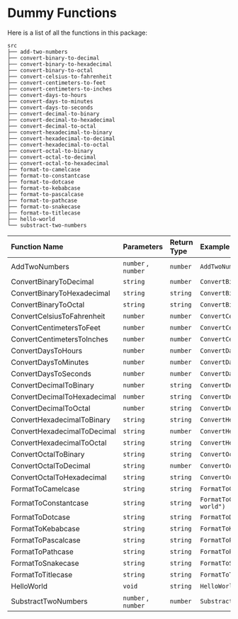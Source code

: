 # Dummy Functions

Here is a list of all the functions in this package:

```tree
src
├── add-two-numbers
├── convert-binary-to-decimal
├── convert-binary-to-hexadecimal
├── convert-binary-to-octal
├── convert-celsius-to-fahrenheit
├── convert-centimeters-to-feet
├── convert-centimeters-to-inches
├── convert-days-to-hours
├── convert-days-to-minutes
├── convert-days-to-seconds
├── convert-decimal-to-binary
├── convert-decimal-to-hexadecimal
├── convert-decimal-to-octal
├── convert-hexadecimal-to-binary
├── convert-hexadecimal-to-decimal
├── convert-hexadecimal-to-octal
├── convert-octal-to-binary
├── convert-octal-to-decimal
├── convert-octal-to-hexadecimal
├── format-to-camelcase
├── format-to-constantcase
├── format-to-dotcase
├── format-to-kebabcase
├── format-to-pascalcase
├── format-to-pathcase
├── format-to-snakecase
├── format-to-titlecase
├── hello-world
└── substract-two-numbers
```

| Function Name | Parameters         | Return Type | Example               |
| :------------ | :----------------- | :---------- | :-------------------- |
| AddTwoNumbers | `number` , `number` | `number`    | `AddTwoNumbers(1, 2)` |
| ConvertBinaryToDecimal | `string` | `number` | `ConvertBinaryToDecimal("101")` |
| ConvertBinaryToHexadecimal | `string` | `string` | `ConvertBinaryToHexadecimal("101")` |
| ConvertBinaryToOctal | `string` | `string` | `ConvertBinaryToOctal("101")` |
| ConvertCelsiusToFahrenheit | `number` | `number` | `ConvertCelsiusToFahrenheit(0)` |
| ConvertCentimetersToFeet | `number` | `number` | `ConvertCentimetersToFeet(0)` |
| ConvertCentimetersToInches | `number` | `number` | `ConvertCentimetersToInches(0)` |
| ConvertDaysToHours | `number` | `number` | `ConvertDaysToHours(0)` |
| ConvertDaysToMinutes | `number` | `number` | `ConvertDaysToMinutes(0)` |
| ConvertDaysToSeconds | `number` | `number` | `ConvertDaysToSeconds(0)` |
| ConvertDecimalToBinary | `number` | `string` | `ConvertDecimalToBinary(0)` |
| ConvertDecimalToHexadecimal | `number` | `string` | `ConvertDecimalToHexadecimal(0)` |
| ConvertDecimalToOctal | `number` | `string` | `ConvertDecimalToOctal(0)` |
| ConvertHexadecimalToBinary | `string` | `string` | `ConvertHexadecimalToBinary("0")` |
| ConvertHexadecimalToDecimal | `string` | `number` | `ConvertHexadecimalToDecimal("0")` |
| ConvertHexadecimalToOctal | `string` | `string` | `ConvertHexadecimalToOctal("0")` |
| ConvertOctalToBinary | `string` | `string` | `ConvertOctalToBinary("0")` |
| ConvertOctalToDecimal | `string` | `number` | `ConvertOctalToDecimal("0")` |
| ConvertOctalToHexadecimal | `string` | `string` | `ConvertOctalToHexadecimal("0")` |
| FormatToCamelcase | `string` | `string` | `FormatToCamelcase("hello world")` |
| FormatToConstantcase | `string` | `string` | `FormatToConstantcase("hello world")` |
| FormatToDotcase | `string` | `string` | `FormatToDotcase("hello world")` |
| FormatToKebabcase | `string` | `string` | `FormatToKebabcase("hello world")` |
| FormatToPascalcase | `string` | `string` | `FormatToPascalcase("hello world")` |
| FormatToPathcase | `string` | `string` | `FormatToPathcase("hello world")` |
| FormatToSnakecase | `string` | `string` | `FormatToSnakecase("hello world")` |
| FormatToTitlecase | `string` | `string` | `FormatToTitlecase("hello world")` |
| HelloWorld | `void` | `string` | `HelloWorld()` |
| SubstractTwoNumbers | `number` , `number` | `number` | `SubstractTwoNumbers(1, 2)` |

